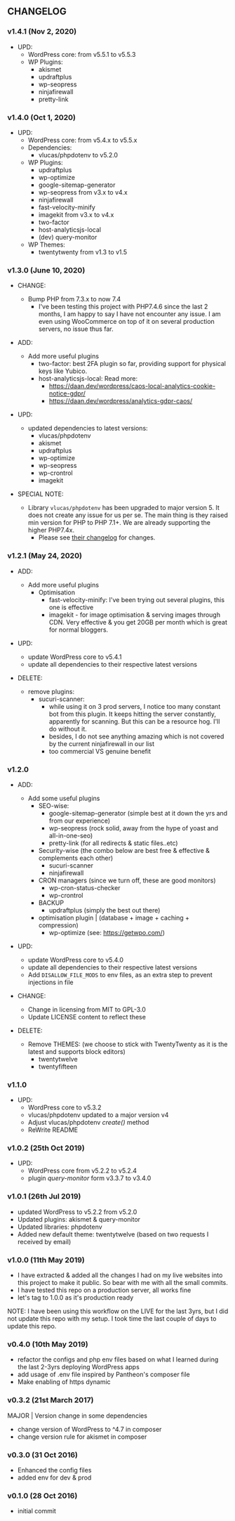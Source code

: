 ## CHANGELOG

### v1.4.1 (Nov 2, 2020)
* UPD:
    - WordPress core: from v5.5.1 to v5.5.3
    - WP Plugins:
        - akismet
        - updraftplus
        - wp-seopress
        - ninjafirewall
        - pretty-link

### v1.4.0 (Oct 1, 2020)
* UPD:
    - WordPress core: from v5.4.x to v5.5.x
    - Dependencies:
        - vlucas/phpdotenv to v5.2.0
    - WP Plugins:
        - updraftplus
        - wp-optimize
        - google-sitemap-generator
        - wp-seopress from v3.x to v4.x
        - ninjafirewall
        - fast-velocity-minify
        - imagekit from v3.x to v4.x
        - two-factor
        - host-analyticsjs-local
        - (dev) query-monitor
    - WP Themes:
        - twentytwenty from v1.3 to v1.5

### v1.3.0 (June 10, 2020)

* CHANGE:
    - Bump PHP from 7.3.x to now 7.4
        - I've been testing this project with PHP7.4.6 since the last 2 months, I am happy to say I have not encounter any issue. I am even using WooCommerce on top of it on several production servers, no issue thus far.

* ADD:
    - Add more useful plugins
        - two-factor: best 2FA plugin so far, providing support for physical keys like Yubico.
        - host-analyticsjs-local: Read more:
            - https://daan.dev/wordpress/caos-local-analytics-cookie-notice-gdpr/
            - https://daan.dev/wordpress/analytics-gdpr-caos/

* UPD:
    - updated dependencies to latest versions:
        - vlucas/phpdotenv
        - akismet
        - updraftplus
        - wp-optimize
        - wp-seopress
        - wp-crontrol
        - imagekit

* SPECIAL NOTE:
    - Library `vlucas/phpdotenv` has been upgraded to major version 5. It does not create any issue for us per se. The main thing is they raised min version for PHP to PHP 7.1+. We are already supporting the higher PHP7.4x. 
        - Please see [their changelog](https://github.com/vlucas/phpdotenv/blob/master/UPGRADING.md) for changes.

### v1.2.1 (May 24, 2020)

* ADD:
    - Add more useful plugins
        - Optimisation
            - fast-velocity-minify: I've been trying out several plugins, this one is effective
            - imagekit - for image optimisation & serving images through CDN. Very effective & you get 20GB per month which is great for normal bloggers.

* UPD:
    - update WordPress core to v5.4.1
    - update all dependencies to their respective latest versions
    
* DELETE:
    - remove plugins:
        - sucuri-scanner: 
            - while using it on 3 prod servers, I notice too many constant bot from this plugin. It keeps hitting the server constantly, apparently for scanning. But this can be a resource hog. I'll do without it.
            - besides, I do not see anything amazing which is not covered by the current ninjafirewall in our list
            - too commercial VS genuine benefit

### v1.2.0

* ADD:
    - Add some useful plugins
        - SEO-wise:
            - google-sitemap-generator (simple best at it down the yrs and from our experience)
            - wp-seopress (rock solid, away from the hype of yoast and all-in-one-seo)
            - pretty-link (for all redirects & static files..etc)
        - Security-wise (the combo below are best free & effective & complements each other)
            - sucuri-scanner
            - ninjafirewall
        - CRON managers (since we turn off, these are good monitors)
            - wp-cron-status-checker
            - wp-crontrol
        - BACKUP
            - updraftplus (simply the best out there)
        - optimisation plugin | (database + image + caching + compression)
            - wp-optimize (see: https://getwpo.com/)

* UPD:
    - update WordPress core to v5.4.0
    - update all dependencies to their respective latest versions
    - Add `DISALLOW_FILE_MODS` to env files, as an extra step to prevent injections in file

* CHANGE:
    - Change in licensing from MIT to GPL-3.0
    - Update LICENSE content to reflect these
    
* DELETE:
    - Remove THEMES: (we choose to stick with TwentyTwenty as it is the latest and supports block editors)
        - twentytwelve
        - twentyfifteen

### v1.1.0

* UPD:
    - WordPress core to v5.3.2
    - vlucas/phpdotenv updated to a major version v4
    - Adjust vlucas/phpdotenv *create()* method
    - ReWrite README

### v1.0.2 (25th Oct 2019)

* UPD:
    - WordPress core from v5.2.2 to v5.2.4
    - plugin *query-monitor* form v3.3.7 to v3.4.0

### v1.0.1 (26th Jul 2019)

* updated WordPress to v5.2.2 from v5.2.0
* Updated plugins: akismet & query-monitor
* Updated libraries: phpdotenv
* Added new default theme: twentytwelve (based on two requests I received by email)

### v1.0.0 (11th May 2019)

* I have extracted & added all the changes I had on my live websites into this project to make it public. So bear with me with all the small commits.
* I have tested this repo on a production server, all works fine
* let's tag to 1.0.0 as it's production ready

NOTE: I have been using this workflow on the LIVE for the last 3yrs, but I did not update this repo with my setup. I took time the last couple of days to update this repo.

### v0.4.0 (10th May 2019)
* refactor the configs and php env files based on what I learned during the last 2-3yrs deploying WordPress apps
* add usage of .env file inspired by Pantheon's composer file
* Make enabling of https dynamic

### v0.3.2 (21st March 2017)

MAJOR | Version change in some dependencies

* change version of WordPress to ^4.7 in composer
* change version rule for akismet in composer

### v0.3.0 (31 Oct 2016)

* Enhanced the config files
* added env for dev & prod

### v0.1.0 (28 Oct 2016)

* initial commit
